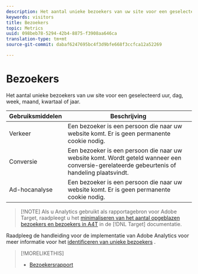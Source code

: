 ```yaml
---
description: Het aantal unieke bezoekers van uw site voor een geselecteerd uur, dag, week, maand, kwartaal of jaar.
keywords: visitors
title: Bezoekers
topic: Metrics
uuid: 098beb78-5294-42b4-8875-f3908aa646ca
translation-type: tm+mt
source-git-commit: dabaf6247695bc4f3d9bfe668f3ccfca12a52269

---
```



# Bezoekers

Het aantal unieke bezoekers van uw site voor een geselecteerd uur, dag, week, maand, kwartaal of jaar.

| Gebruiksmiddelen | Beschrijving |
|---|---|
| Verkeer | Een bezoeker is een persoon die naar uw website komt. Er is geen permanente cookie nodig. |
| Conversie | Een bezoeker is een persoon die naar uw website komt. Wordt geteld wanneer een conversie-gerelateerde gebeurtenis of handeling plaatsvindt. |
| Ad-hocanalyse | Een bezoeker is een persoon die naar uw website komt. Er is geen permanente cookie nodig. |

>[!NOTE] Als u Analytics gebruikt als rapportagebron voor Adobe Target, raadpleegt u het [minimaliseren van het aantal opgeblazen bezoekers en bezoekers in A4T](https://marketing.adobe.com/resources/help/en_US/target/a4t/minimizing-inflated-visit-and-visitor-counts-a4t.html) in de [!DNL Target] documentatie.

Raadpleeg de handleiding voor de implementatie van Adobe Analytics voor meer informatie voor het [identificeren van unieke bezoekers](https://marketing.adobe.com/resources/help/en_US/sc/implement/visid_overview.html) .

>[!MORELIKETHIS]
>
>* [Bezoekersrapport](/help/components/c-variables/dimensionslist/reports-visitors.md)

